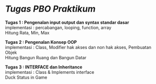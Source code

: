 # <i>Tugas PBO Praktikum</i>
<b>Tugas 1 : Pengenalan input output dan syntax standar dasar</b>
<br>implementasi : 
percabangan, looping, function, array
<br>Hitung Rata, Min, Max

<b>Tugas 2 : Pengenalan Konsep OOP</b>
<br>implementasi : 
Class, Modifier hak akses dan non hak akses,
Pembuatan Objek
<br>Hitung Bangun Ruang dan Bangun Datar


<b>Tugas 3 : INTERFACE dan Inheritance</b>
<br>implementasi : 
Class & Implements interface
<br>Duck Status in Game
